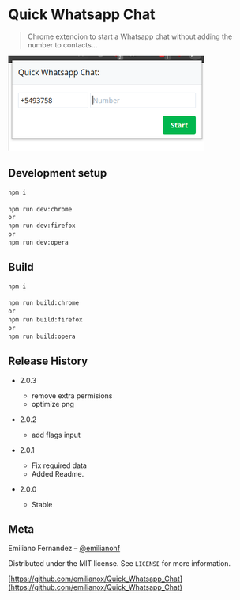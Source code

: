 # Quick Whatsapp Chat
> Chrome extencion to start a Whatsapp chat without adding the number to contacts...


![](screenshoot.png)


## Development setup

```sh
npm i

npm run dev:chrome
or
npm run dev:firefox
or
npm run dev:opera
```
## Build
```sh
npm i

npm run build:chrome
or
npm run build:firefox
or
npm run build:opera

```


## Release History
* 2.0.3
    * remove extra permisions
    * optimize png

* 2.0.2
    * add flags input

* 2.0.1
    * Fix required data
    * Added Readme.

* 2.0.0
    * Stable

## Meta

Emiliano Fernandez – [@emilianohf](https://twitter.com/emilianohf)

Distributed under the MIT license. See ``LICENSE`` for more information.

[https://github.com/emilianox/Quick_Whatsapp_Chat](https://github.com/emilianox/Quick_Whatsapp_Chat)
